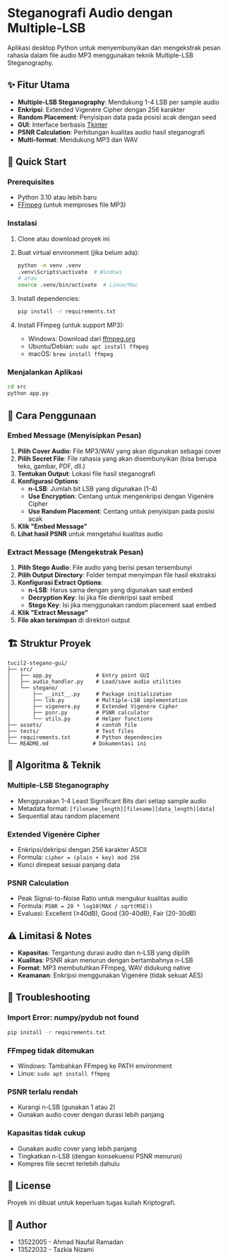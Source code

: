 # Steganografi Audio dengan Multiple-LSB

Aplikasi desktop Python untuk menyembunyikan dan mengekstrak pesan rahasia dalam file audio MP3 menggunakan teknik Multiple-LSB Steganography.

## ✨ Fitur Utama

- **Multiple-LSB Steganography**: Mendukung 1-4 LSB per sample audio
- **Enkripsi**: Extended Vigenère Cipher dengan 256 karakter
- **Random Placement**: Penyisipan data pada posisi acak dengan seed
- **GUI**: Interface berbasis [Tkinter](https://docs.python.org/3/library/tkinter.html)  
- **PSNR Calculation**: Perhitungan kualitas audio hasil steganografi
- **Multi-format**: Mendukung MP3 dan WAV

## 🚀 Quick Start

### Prerequisites

- Python 3.10 atau lebih baru
- [FFmpeg](https://ffmpeg.org/) (untuk memproses file MP3)

### Instalasi

1. Clone atau download proyek ini

2. Buat virtual environment (jika belum ada):

   ```bash
   python -m venv .venv
   .venv\Scripts\activate  # Windows
   # atau
   source .venv/bin/activate  # Linux/Mac
   ```

3. Install dependencies:

   ```bash
   pip install -r requirements.txt
   ```

4. Install FFmpeg (untuk support MP3):

   - Windows: Download dari [ffmpeg.org](https://ffmpeg.org/download.html)
   - Ubuntu/Debian: `sudo apt install ffmpeg`
   - macOS: `brew install ffmpeg`

### Menjalankan Aplikasi

```bash
cd src
python app.py
```

## 📖 Cara Penggunaan

### Embed Message (Menyisipkan Pesan)

1. **Pilih Cover Audio**: File MP3/WAV yang akan digunakan sebagai cover
2. **Pilih Secret File**: File rahasia yang akan disembunyikan (bisa berupa teks, gambar, PDF, dll.)
3. **Tentukan Output**: Lokasi file hasil steganografi
4. **Konfigurasi Options**:
   - **n-LSB**: Jumlah bit LSB yang digunakan (1-4)
   - **Use Encryption**: Centang untuk mengenkripsi dengan Vigenère Cipher
   - **Use Random Placement**: Centang untuk penyisipan pada posisi acak
5. **Klik "Embed Message"**
6. **Lihat hasil PSNR** untuk mengetahui kualitas audio

### Extract Message (Mengekstrak Pesan)

1. **Pilih Stego Audio**: File audio yang berisi pesan tersembunyi  
2. **Pilih Output Directory**: Folder tempat menyimpan file hasil ekstraksi
3. **Konfigurasi Extract Options**:
   - **n-LSB**: Harus sama dengan yang digunakan saat embed
   - **Decryption Key**: Isi jika file dienkripsi saat embed
   - **Stego Key**: Isi jika menggunakan random placement saat embed
4. **Klik "Extract Message"**
5. **File akan tersimpan** di direktori output

## 🏗️ Struktur Proyek

```text
tucil2-stegano-gui/
├── src/
│   ├── app.py              # Entry point GUI
│   ├── audio_handler.py    # Load/save audio utilities  
│   └── stegano/
│       ├── __init__.py     # Package initialization
│       ├── lsb.py          # Multiple-LSB implementation
│       ├── vigenere.py     # Extended Vigenère Cipher
│       ├── psnr.py         # PSNR calculator
│       └── utils.py        # Helper functions
├── assets/                 # contoh file
├── tests/                  # Test files
├── requirements.txt        # Python dependencies
└── README.md              # Dokumentasi ini
```

## 🔧 Algoritma & Teknik

### Multiple-LSB Steganography

- Menggunakan 1-4 Least Significant Bits dari setiap sample audio
- Metadata format: `[filename_length][filename][data_length][data]`
- Sequential atau random placement

### Extended Vigenère Cipher

- Enkripsi/dekripsi dengan 256 karakter ASCII
- Formula: `cipher = (plain + key) mod 256`
- Kunci direpeat sesuai panjang data

### PSNR Calculation

- Peak Signal-to-Noise Ratio untuk mengukur kualitas audio
- Formula: `PSNR = 20 * log10(MAX / sqrt(MSE))`
- Evaluasi: Excellent (≥40dB), Good (30-40dB), Fair (20-30dB)

## ⚠️ Limitasi & Notes

- **Kapasitas**: Tergantung durasi audio dan n-LSB yang dipilih
- **Kualitas**: PSNR akan menurun dengan bertambahnya n-LSB
- **Format**: MP3 membutuhkan FFmpeg, WAV didukung native
- **Keamanan**: Enkripsi menggunakan Vigenère (tidak sekuat AES)

## 🐛 Troubleshooting

### Import Error: numpy/pydub not found

```bash
pip install -r requirements.txt
```

### FFmpeg tidak ditemukan

- Windows: Tambahkan FFmpeg ke PATH environment
- Linux: `sudo apt install ffmpeg`

### PSNR terlalu rendah

- Kurangi n-LSB (gunakan 1 atau 2)
- Gunakan audio cover dengan durasi lebih panjang

### Kapasitas tidak cukup

- Gunakan audio cover yang lebih panjang
- Tingkatkan n-LSB (dengan konsekuensi PSNR menurun)
- Kompres file secret terlebih dahulu

## 📝 License

Proyek ini dibuat untuk keperluan tugas kuliah Kriptografi.

## 👥 Author

- 13522005 - Ahmad Naufal Ramadan
- 13522032 - Tazkia Nizami

